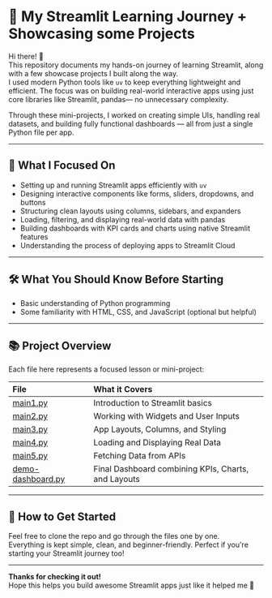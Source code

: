 # 🚀 My Streamlit Learning Journey + Showcasing some Projects

Hi there! 👋  
This repository documents my hands-on journey of learning Streamlit, along with a few showcase projects I built along the way.  
I used modern Python tools like `uv` to keep everything lightweight and efficient. The focus was on building real-world interactive apps using just core libraries like Streamlit, pandas— no unnecessary complexity.

Through these mini-projects, I worked on creating simple UIs, handling real datasets, and building fully functional dashboards — all from just a single Python file per app.

---

## 🎯 What I Focused On

- Setting up and running Streamlit apps efficiently with `uv`
- Designing interactive components like forms, sliders, dropdowns, and buttons
- Structuring clean layouts using columns, sidebars, and expanders
- Loading, filtering, and displaying real-world data with pandas
- Building dashboards with KPI cards and charts using native Streamlit features
- Understanding the process of deploying apps to Streamlit Cloud

---

## 🛠️ What You Should Know Before Starting

- Basic understanding of Python programming
- Some familiarity with HTML, CSS, and JavaScript (optional but helpful)

---

## 📚 Project Overview

Each file here represents a focused lesson or mini-project:

| File | What it Covers |
|:-----|:---------------|
| [main1.py](main1.py) | Introduction to Streamlit basics |
| [main2.py](main2.py) | Working with Widgets and User Inputs |
| [main3.py](main3.py) | App Layouts, Columns, and Styling |
| [main4.py](main4.py) | Loading and Displaying Real Data |
| [main5.py](main5.py) | Fetching Data from APIs |
| [demo-dashboard.py](demo-dashboard.py) | Final Dashboard combining KPIs, Charts, and Layouts |

---

## 🚀 How to Get Started

Feel free to clone the repo and go through the files one by one.  
Everything is kept simple, clean, and beginner-friendly. Perfect if you're starting your Streamlit journey too!

---

**Thanks for checking it out!**  
Hope this helps you build awesome Streamlit apps just like it helped me 🚀
